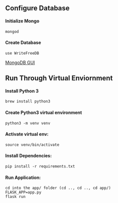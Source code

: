 ## Configure Database
#### Initialize Mongo
```
mongod
```
#### Create Database
```
use WriteFreeDB
```
[MongoDB GUI](https://www.mongodb.com/products/compass) 


## Run Through Virtual Enviornment
#### Install Python 3 
```
brew install python3
```
#### Create Python3 virtual environment
```
python3 -m venv venv
```
#### Activate virtual env:
```
source venv/bin/activate
```
#### Install Dependencies:
```
pip install -r requirements.txt
```
#### Run Application:
```
cd into the app/ folder (cd .., cd .., cd app/)
FLASK_APP=app.py
flask run
```
